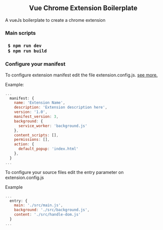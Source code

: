 <h2 align="center">Vue Chrome Extension Boilerplate </h2>

<p>A vueJs boilerplate to create a chrome extension</p>

<h3> Main scripts <h3>
  
 ```bash
  $ npm run dev
  $ npm run build
 ```
  
  <h3> Configure your manifest </h3>
  <p>
    To configure extension manifest edit the file extension.config.js. <a target=”_blank” href="https://developer.chrome.com/docs/extensions/mv3/manifest/">see more.</a>
  </p>
  <p>Example:</p>
  
  ```javascript
  ...
    manifest: {
      name: 'Extension Name',
      description: 'Extension description here',
      version: '1.0',
      manifest_version: 3,
      background: {
        service_worker: 'background.js'
      },
      content_scripts: [],
      permissions: [],
      action: {
        default_popup: 'index.html'
      },
    }
  ...
  ```
  
  <p>
    To configure your source files edit the entry parameter on extension.config.js
  </p>
  <p>Example</p>
  
  ```javascript
  ...
    entry: {
      main: './src/main.js',
      background: './src/background.js',
      content: './src/handle-dom.js'
    }
  ...
  ```
  
